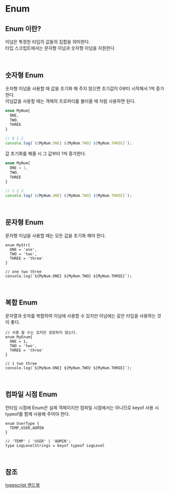 # Enum

## Enum 이란?

이넘은 특정한 타입의 값들의 집합을 의미한다.  
타입 스크립트에서는 문자형 이넘과 숫자형 이넘을 지원한다.

<br>

## 숫자형 Enum

숫자형 이넘을 사용할 때 값을 초기화 해 주지 않으면 초기값이 0부터 시작해서 1씩 증가한다.  
이넘값을 사용할 때는 객체의 프로퍼티를 불러올 때 처럼 사용하면 된다.

```typescript
enum MyNum{
  ONE,
  TWO,
  THREE
}

// 0 1 2
console.log(`${MyNum.ONE} ${MyNum.TWO} ${MyNum.THREE}`);
```

값 초기화를 해줄 시 그 값부터 1씩 증가한다.

```typescript
enum MyNum{
  ONE = 1,
  TWO,
  THREE
}

// 1 2 3
console.log(`${MyNum.ONE} ${MyNum.TWO} ${MyNum.THREE}`);
```

<br>

## 문자형 Enum

문자형 이넘을 사용할 때는 모든 값을 초기화 해야 한다.

```
enum MyStr{
  ONE = 'one',
  TWO = 'two',
  THREE = 'three'
}

// one two three
console.log(`${MyNum.ONE} ${MyNum.TWO} ${MyNum.THREE}`);
```

<br>

## 복합 Enum

문자열과 숫자를 복합하여 이넘에 사용할 수 있지만 이넘에는 같은 타입을 사용하는 것이 좋다.


```
// 사용 할 수는 있지만 권장하지 않는다.
enum MyEnum{
  ONE = 1,
  TWO = 'two',
  THREE = 'three'
}

// 1 two three
console.log(`${MyNum.ONE} ${MyNum.TWO} ${MyNum.THREE}`);
```

<br>

## 컴파일 시점 Enum

런타임 시점에 Enum은 실제 객체이지만 컴파일 시점에서는 아니므로 keyof 사용 시 typeof를 함께 사용해 주어야 한다.

```
enum UserType {
  TEMP,USER,ADMIN
}

// 'TEMP' | 'USER' | 'ADMIN';
type LogLevelStrings = keyof typeof LogLevel
```

<br>

## 참조

[typescript 핸드북](https://joshua1988.github.io/ts/guide/enums.html)
